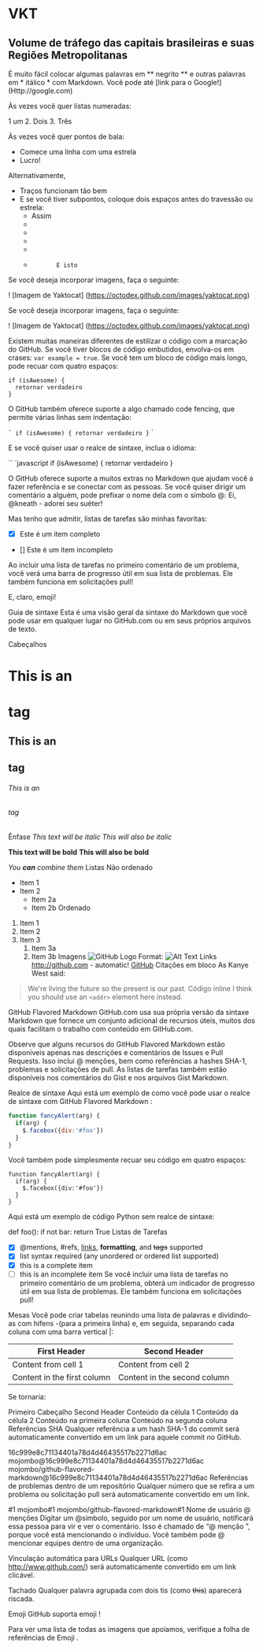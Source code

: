 #  VKT
## Volume de tráfego das capitais brasileiras e suas Regiões Metropolitanas



É muito fácil colocar algumas palavras em ** negrito ** e outras palavras em * itálico * com Markdown. Você pode até [link para o Google!] (Http://google.com)

Às vezes você quer listas numeradas:

1 um
2. Dois
3. Três

Às vezes você quer pontos de bala:

* Comece uma linha com uma estrela
* Lucro!

Alternativamente,

- Traços funcionam tão bem
- E se você tiver subpontos, coloque dois espaços antes do travessão ou estrela:
  - Assim
  -
  - 
  -
  -
  -            E isto
Se você deseja incorporar imagens, faça o seguinte:

! [Imagem de Yaktocat] (https://octodex.github.com/images/yaktocat.png)

Se você deseja incorporar imagens, faça o seguinte:

! [Imagem de Yaktocat] (https://octodex.github.com/images/yaktocat.png)

Existem muitas maneiras diferentes de estilizar o código com a marcação do GitHub. Se você tiver blocos de código embutidos, envolva-os em crases: `var example = true`. Se você tem um bloco de código mais longo, pode recuar com quatro espaços:

    if (isAwesome) {
      retornar verdadeiro
    }

O GitHub também oferece suporte a algo chamado code fencing, que permite várias linhas sem indentação:

`` `
if (isAwesome) {
  retornar verdadeiro
}
`` `

E se você quiser usar o realce de sintaxe, inclua o idioma:

`` `javascript
if (isAwesome) {
  retornar verdadeiro
}

O GitHub oferece suporte a muitos extras no Markdown que ajudam você a fazer referência e se conectar com as pessoas. Se você quiser dirigir um comentário a alguém, pode prefixar o nome dela com o símbolo @: Ei, @kneath - adorei seu suéter!

Mas tenho que admitir, listas de tarefas são minhas favoritas:

- [x] Este é um item completo
- [] Este é um item incompleto

Ao incluir uma lista de tarefas no primeiro comentário de um problema, você verá uma barra de progresso útil em sua lista de problemas. Ele também funciona em solicitações pull!

E, claro, emoji!

Guia de sintaxe
Esta é uma visão geral da sintaxe do Markdown que você pode usar em qualquer lugar no GitHub.com ou em seus próprios arquivos de texto.

Cabeçalhos
# This is an <h1> tag
## This is an <h2> tag
###### This is an <h6> tag
Ênfase
*This text will be italic*
_This will also be italic_

**This text will be bold**
__This will also be bold__

_You **can** combine them_
Listas
Não ordenado
* Item 1
* Item 2
  * Item 2a
  * Item 2b
Ordenado
1. Item 1
1. Item 2
1. Item 3
   1. Item 3a
   1. Item 3b
Imagens
![GitHub Logo](/images/logo.png)
Format: ![Alt Text](url)
Links
http://github.com - automatic!
[GitHub](http://github.com)
Citações em bloco
As Kanye West said:

> We're living the future so
> the present is our past.
Código inline
I think you should use an
`<addr>` element here instead.

GitHub Flavored Markdown
GitHub.com usa sua própria versão da sintaxe Markdown que fornece um conjunto adicional de recursos úteis, muitos dos quais facilitam o trabalho com conteúdo em GitHub.com.

Observe que alguns recursos do GitHub Flavored Markdown estão disponíveis apenas nas descrições e comentários de Issues e Pull Requests. Isso inclui @ menções, bem como referências a hashes SHA-1, problemas e solicitações de pull. As listas de tarefas também estão disponíveis nos comentários do Gist e nos arquivos Gist Markdown.

Realce de sintaxe
Aqui está um exemplo de como você pode usar o realce de sintaxe com GitHub Flavored Markdown :

```javascript
function fancyAlert(arg) {
  if(arg) {
    $.facebox({div:'#foo'})
  }
}
```
Você também pode simplesmente recuar seu código em quatro espaços:

    function fancyAlert(arg) {
      if(arg) {
        $.facebox({div:'#foo'})
      }
    }
Aqui está um exemplo de código Python sem realce de sintaxe:

def foo():
    if not bar:
        return True
Listas de Tarefas
- [x] @mentions, #refs, [links](), **formatting**, and <del>tags</del> supported
- [x] list syntax required (any unordered or ordered list supported)
- [x] this is a complete item
- [ ] this is an incomplete item
Se você incluir uma lista de tarefas no primeiro comentário de um problema, obterá um indicador de progresso útil em sua lista de problemas. Ele também funciona em solicitações pull!

Mesas
Você pode criar tabelas reunindo uma lista de palavras e dividindo-as com hifens -(para a primeira linha) e, em seguida, separando cada coluna com uma barra vertical |:

First Header | Second Header
------------ | -------------
Content from cell 1 | Content from cell 2
Content in the first column | Content in the second column
Se tornaria:

Primeiro Cabeçalho	Second Header
Conteúdo da célula 1	Conteúdo da célula 2
Conteúdo na primeira coluna	Conteúdo na segunda coluna
Referências SHA
Qualquer referência a um hash SHA-1 do commit será automaticamente convertido em um link para aquele commit no GitHub.

16c999e8c71134401a78d4d46435517b2271d6ac
mojombo@16c999e8c71134401a78d4d46435517b2271d6ac
mojombo/github-flavored-markdown@16c999e8c71134401a78d4d46435517b2271d6ac
Referências de problemas dentro de um repositório
Qualquer número que se refira a um problema ou solicitação pull será automaticamente convertido em um link.

#1
mojombo#1
mojombo/github-flavored-markdown#1
Nome de usuário @ menções
Digitar um @símbolo, seguido por um nome de usuário, notificará essa pessoa para vir e ver o comentário. Isso é chamado de “@ menção ”, porque você está mencionando o indivíduo. Você também pode @ mencionar equipes dentro de uma organização.

Vinculação automática para URLs
Qualquer URL (como http://www.github.com/) será automaticamente convertido em um link clicável.

Tachado
Qualquer palavra agrupada com dois tis (como ~~this~~) aparecerá riscada.

Emoji
GitHub suporta emoji !

Para ver uma lista de todas as imagens que apoiamos, verifique a folha de referências de Emoji .





